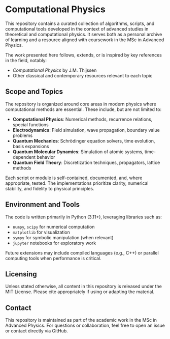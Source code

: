 # Computational Physics

This repository contains a curated collection of algorithms, scripts, and computational tools developed in the context of advanced studies in theoretical and computational physics. It serves both as a personal archive of learning and a resource aligned with coursework in the MSc in Advanced Physics.

The work presented here follows, extends, or is inspired by key references in the field, notably:

- *Computational Physics* by J.M. Thijssen
- Other classical and contemporary resources relevant to each topic

## Scope and Topics

The repository is organized around core areas in modern physics where computational methods are essential. These include, but are not limited to:

- **Computational Physics**: Numerical methods, recurrence relations, special functions
- **Electrodynamics**: Field simulation, wave propagation, boundary value problems
- **Quantum Mechanics**: Schrödinger equation solvers, time evolution, basis expansions
- **Quantum Molecular Dynamics**: Simulation of atomic systems, time-dependent behavior
- **Quantum Field Theory**: Discretization techniques, propagators, lattice methods

Each script or module is self-contained, documented, and, where appropriate, tested. The implementations prioritize clarity, numerical stability, and fidelity to physical principles.

## Environment and Tools

The code is written primarily in Python (3.11+), leveraging libraries such as:

- `numpy`, `scipy` for numerical computation
- `matplotlib` for visualization
- `sympy` for symbolic manipulation (when relevant)
- `jupyter` notebooks for exploratory work

Future extensions may include compiled languages (e.g., C++) or parallel computing tools when performance is critical.

## Licensing

Unless stated otherwise, all content in this repository is released under the MIT License. Please cite appropriately if using or adapting the material.

## Contact

This repository is maintained as part of the academic work in the MSc in Advanced Physics. For questions or collaboration, feel free to open an issue or contact directly via GitHub.

